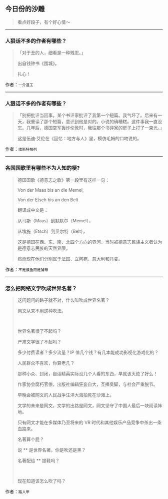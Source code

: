 ## 今日份的沙雕

> 看点好段子，有个好心情～


 
---

### 人狠话不多的作者有哪些？

> 「对于丑的人，细看是一种残忍。」
> 
> 出自钱钟书《围城》。
> 
> 扎心！


作者：`一介道工`

---

### 人狠话不多的作者有哪些？

> 「别把批评当回事。某个书评家批评了我第一个短篇。我气坏了。后来有一天，我重读了那个短篇，意识到他是对的。小说的确糟糕。这件事我一直没忘。几年后，德国空军轰炸伦敦时，我往那个书评家的房子上打了一束光。」
> 
> 这是伍迪·艾伦在《回忆：地方与人》里，模仿毛姆的口吻说的。


作者：`维斯特帕列`

---

### 各国国歌里有哪些不为人知的梗?

> 德国国歌《德意志之歌》第一段里有这样一句：
> 
> Von der Maas bis an die Memel,
> 
> Von der Etsch bis an den Belt
> 
> 翻译成中文是：
> 
> 从马斯（Maas）到默默尔（Memel），
> 
> 从埃施（Etsch）到贝尔特（Belt），
> 
> 这是德国在西、东、南、北四个方向的界河，当时被德意志民族主义者认为是德意志民族的天然界限。
> 
> 然而现在他们分别属于法国、立陶宛、意大利和丹麦。


作者：`不是摸鱼而是捕鲸`

---

### 怎么把网络文学吹成世界名著？

> 这问题问的路子就不对，什么叫吹成世界名著？
> 
> 网文从来不用这种吹法。
> 
>  
> 
> 世界名著很了不起吗？
> 
> 严肃文学很了不起吗？
> 
> 多少付费读者？多少流量？IP 值几个钱？有几本能成功影视化游戏化的？
> 
> 人民群众不喜欢，你算老几？
> 
> 那种小众、封闭，自诩精英实际没几个人看的东西，早就该灭绝了好么！
> 
> 作家协会腐朽官僚，出版社编辑狂妄自大，互捧臭脚，与社会严重脱节。
> 
> 早晚会被网文的人民战争汪洋大海拍死在沙滩上。
> 
> 文学的未来是网文，文学的出路是网文，网文坚守了中国人最后一块阅读阵地。
> 
> 只有网文才能在多媒体乃至将来的 VR 时代和其他娱乐产品竞争中杀出一条血路来。
> 
> 名著算个屁？
> 
> 说 ** 是世界名著，你是吹还是黑？
> 
> 名著配给 ** 提鞋吗？
> 
>  
> 
> 现在知道该怎么吹了吗？


作者：`路人甲`